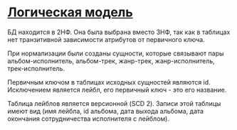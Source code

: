 # [Логическая модель](https://github.com/7aa7oo7aa7/DB_project/blob/main/logical_model/logical_model.png)


БД находится в 2НФ. 
Она была выбрана вместо 3НФ, так как в таблицах нет транзитивной зависимости атрибутов от первичного ключа.


При нормализации были созданы сущности, которые связывают пары альбом-исполнитель, альбом-трек, жанр-трек, жанр-исполнитель, трек-исполнитель.


Первичным ключом в таблицах исходных сущностей являются id. Исключением является лейбл, его первичный ключ - это его название.


Таблица лейблов является версионной (SCD 2). Записи этой таблицы имеют вид (имя лейбла, id альбома, дата выхода альбома, дата окончания сотрудничества исполнителя с лейблом).
